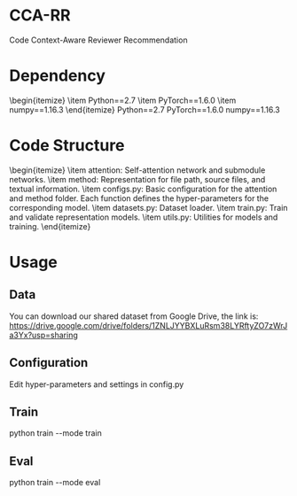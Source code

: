# CCA-RR
Code Context-Aware Reviewer Recommendation

# Dependency
\begin{itemize}
    \item Python==2.7
    \item PyTorch==1.6.0
    \item numpy==1.16.3
\end{itemize}
Python==2.7
PyTorch==1.6.0
numpy==1.16.3

# Code Structure
\begin{itemize}
    \item attention: Self-attention network and submodule networks.
    \item method: Representation for file path, source files, and textual information.
    \item configs.py: Basic configuration for the attention and method folder. Each function defines the hyper-parameters for the corresponding model.
    \item datasets.py: Dataset loader.
    \item train.py: Train and validate representation models.
    \item utils.py: Utilities for models and training.
\end{itemize}

# Usage
## Data
You can download our shared dataset from Google Drive, the link is: https://drive.google.com/drive/folders/1ZNLJYYBXLuRsm38LYRftyZO7zWrJa3Yx?usp=sharing

## Configuration
Edit hyper-parameters and settings in config.py

## Train
python train --mode train

## Eval
python train --mode eval

